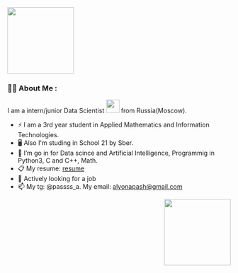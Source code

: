 <div id="header" align="left">
  <img src="https://media.giphy.com/media/unSNH4zXh1m7q9TbOR/giphy.gif" width="150"/>
</div>

### :woman_technologist: About Me :

I am a intern/junior Data Scientist <img src="https://media.giphy.com/media/WUlplcMpOCEmTGBtBW/giphy.gif" width="30"> from Russia(Moscow).

- :zap: I am a 3rd year student in Applied Mathematics and Information Technologies.
- :desktop_computer: Also I'm studing in School 21 by Sber.
- :telescope: I’m go in for Data scince and Artificial Intelligence, Programmig in Python3, C and C++, Math.
- :clipboard: My resume: [resume](https://docs.google.com/document/d/1obM5u3tc04w_Dc6EXBchfsMTc9oWfWKD1tgL0XbY83U/edit?usp=sharing)
- :briefcase: Actively looking for a job 
- :mailbox: My tg: @passss_a. My email: alyonapash@gmail.com

<div id="header" align="right">
  <img src="https://media.giphy.com/media/jdPMeyv9rn0hZHh8n9/giphy.gif" width="150"/>
</div>
